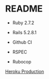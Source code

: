 # README

* Ruby 2.7.2

* Rails 5.2.8.1

* Github CI

* RSPEC

* Rubocop

[Heroku Production](https://github-search-production-62ac83650c62.herokuapp.com)
